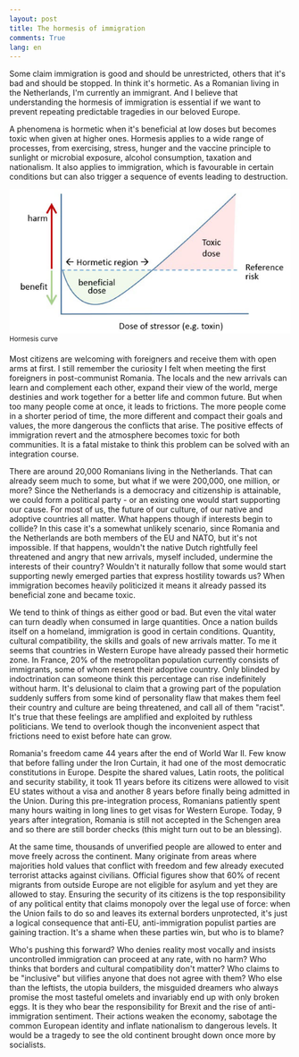```yaml
---
layout: post
title: The hormesis of immigration
comments: True
lang: en
---
```


Some claim immigration is good and should be unrestricted, others that it's bad and should be stopped. In think it's hormetic. As a Romanian living in the Netherlands, I'm currently an immigrant. And I believe that understanding the hormesis of immigration is essential if we want to prevent repeating predictable tragedies in our beloved Europe.

<!--more-->

A phenomena is hormetic when it's beneficial at low doses but becomes toxic when given at higher ones. Hormesis applies to a wide range of processes, from exercising, stress, hunger and the vaccine principle to sunlight or microbial exposure, alcohol consumption, taxation and nationalism. It also applies to immigration, which is favourable in certain conditions but can also trigger a sequence of events leading to destruction.

![Hormesis curve](/assets/hormesis-curve.jpg "Hormesis curve")
<sup>Hormesis curve</sup>

Most citizens are welcoming with foreigners and receive them with open arms at first. I still remember the curiosity I felt when meeting the first foreigners in post-communist Romania. The locals and the new arrivals can learn and complement each other, expand their view of the world, merge destinies and work together for a better life and common future. But when too many people come at once, it leads to frictions. The more people come in a shorter period of time, the more different and compact their goals and values, the more dangerous the conflicts that arise. The positive effects of immigration revert and the atmosphere becomes toxic for both communities. It is a fatal mistake to think this problem can be solved with an integration course.

There are around 20,000 Romanians living in the Netherlands. That can already seem much to some, but what if we were 200,000, one million, or more? Since the Netherlands is a democracy and citizenship is attainable, we could form a political party - or an existing one would start supporting our cause. For most of us, the future of our culture, of our native and adoptive countries all matter. What happens though if interests begin to collide? In this case it's a somewhat unlikely scenario, since Romania and the Netherlands are both members of the EU and NATO, but it's not impossible. If that happens, wouldn't the native Dutch rightfully feel threatened and angry that new arrivals, myself included, undermine the interests of their country? Wouldn't it naturally follow that some would start supporting newly emerged parties that express hostility towards us? When immigration becomes heavily politicized it means it already passed its beneficial zone and became toxic.

We tend to think of things as either good or bad. But even the vital water can turn deadly when consumed in large quantities. Once a nation builds itself on a homeland, immigration is good in certain conditions. Quantity, cultural compatibility, the skills and goals of new arrivals matter. To me it seems that countries in Western Europe have already passed their hormetic zone. In France, 20% of the metropolitan population currently consists of immigrants, some of whom resent their adoptive country. Only blinded by indoctrination can someone think this percentage can rise indefinitely without harm. It's delusional to claim that a growing part of the population suddenly suffers from some kind of personality flaw that makes them feel their country and culture are being threatened, and call all of them "racist". It's true that these feelings are amplified and exploited by ruthless politicians. We tend to overlook though the inconvenient aspect that frictions need to exist before hate can grow.

Romania's freedom came 44 years after the end of World War II. Few know that before falling under the Iron Curtain, it had one of the most democratic constitutions in Europe. Despite the shared values, Latin roots, the political and security stability, it took 11 years before its citizens were allowed to visit EU states without a visa and another 8 years before finally being admitted in the Union. During this pre-integration process, Romanians patiently spent many hours waiting in long lines to get visas for Western Europe. Today, 9 years after integration, Romania is still not accepted in the Schengen area and so there are still border checks (this might turn out to be an blessing).

At the same time, thousands of unverified people are allowed to enter and move freely across the continent. Many originate from areas where majorities hold values that conflict with freedom and few already executed terrorist attacks against civilians. Official figures show that 60% of recent migrants from outside Europe are not eligible for asylum and yet they are allowed to stay. Ensuring the security of its citizens is the top responsibility of any political entity that claims monopoly over the legal use of force: when the Union fails to do so and leaves its external borders unprotected, it's just a logical consequence that anti-EU, anti-immigration populist parties are gaining traction. It's a shame when these parties win, but who is to blame?

Who's pushing this forward? Who denies reality most vocally and insists uncontrolled immigration can proceed at any rate, with no harm? Who thinks that borders and cultural compatibility don't matter? Who claims to be "inclusive" but vilifies anyone that does not agree with them? Who else than the leftists, the utopia builders, the misguided dreamers who always promise the most tasteful omelets and invariably end up with only broken eggs. It is they who bear the responsibility for Brexit and the rise of anti-immigration sentiment. Their actions weaken the economy, sabotage the common European identity and inflate nationalism to dangerous levels. It would be a tragedy to see the old continent brought down once more by socialists.
